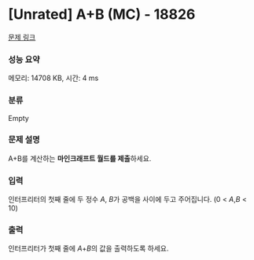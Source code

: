 # [Unrated] A+B (MC) - 18826 

[문제 링크](https://www.acmicpc.net/problem/18826) 

### 성능 요약

메모리: 14708 KB, 시간: 4 ms

### 분류

Empty

### 문제 설명

<p>A+B를 계산하는 <strong>마인크래프트 월드를 제출</strong>하세요.</p>

### 입력 

 <p>인터프리터의 첫째 줄에 두 정수 <i>A</i>, <i>B</i>가 공백을 사이에 두고 주어집니다. (0 < <i>A</i>,<i>B</i> < 10)</p>

### 출력 

 <p>인터프리터가 첫째 줄에 <i>A</i>+<i>B</i>의 값을 출력하도록 하세요.</p>

